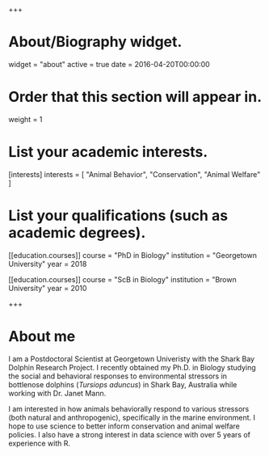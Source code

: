 +++
# About/Biography widget.
widget = "about"
active = true
date = 2016-04-20T00:00:00

# Order that this section will appear in.
weight = 1

# List your academic interests.
[interests]
  interests = [
    "Animal Behavior",
    "Conservation",
    "Animal Welfare"
  ]

# List your qualifications (such as academic degrees).
[[education.courses]]
  course = "PhD in Biology"
  institution = "Georgetown University"
  year = 2018

[[education.courses]]
  course = "ScB in Biology"
  institution = "Brown University"
  year = 2010
  
+++

# About me

I am a Postdoctoral Scientist at Georgetown Univeristy with the Shark Bay Dolphin Research Project. I recently obtained my Ph.D. in Biology studying the social and behavioral responses to environmental stressors in bottlenose dolphins (*Tursiops aduncus*) in Shark Bay, Australia while working with Dr. Janet Mann.

I am interested in how animals behaviorally respond to various stressors (both natural and anthropogenic), specifically in the marine environment. I hope to use science to better inform conservation and animal welfare policies. I also have a strong interest in data science with over 5 years of experience with R.
